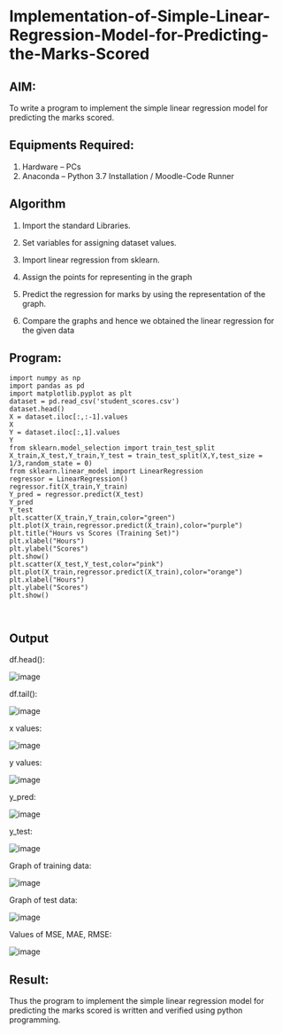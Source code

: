 # Implementation-of-Simple-Linear-Regression-Model-for-Predicting-the-Marks-Scored

## AIM:
To write a program to implement the simple linear regression model for predicting the marks scored.

## Equipments Required:
1. Hardware – PCs
2. Anaconda – Python 3.7 Installation / Moodle-Code Runner

## Algorithm
1. Import the standard Libraries.

2. Set variables for assigning dataset values.

3. Import linear regression from sklearn.

4. Assign the points for representing in the graph

5. Predict the regression for marks by using the representation of the graph.

6. Compare the graphs and hence we obtained the linear regression for the given data

## Program:
````
import numpy as np
import pandas as pd
import matplotlib.pyplot as plt
dataset = pd.read_csv('student_scores.csv')
dataset.head()
X = dataset.iloc[:,:-1].values
X
Y = dataset.iloc[:,1].values
Y
from sklearn.model_selection import train_test_split
X_train,X_test,Y_train,Y_test = train_test_split(X,Y,test_size = 1/3,random_state = 0)
from sklearn.linear_model import LinearRegression
regressor = LinearRegression()
regressor.fit(X_train,Y_train)
Y_pred = regressor.predict(X_test)
Y_pred
Y_test
plt.scatter(X_train,Y_train,color="green")
plt.plot(X_train,regressor.predict(X_train),color="purple")
plt.title("Hours vs Scores (Training Set)")
plt.xlabel("Hours")
plt.ylabel("Scores")
plt.show()
plt.scatter(X_test,Y_test,color="pink")
plt.plot(X_train,regressor.predict(X_train),color="orange") 
plt.xlabel("Hours")
plt.ylabel("Scores")
plt.show()



```````
## Output
df.head():

![image](https://github.com/Revathi-Dayalan/Implementation-of-Simple-Linear-Regression-Model-for-Predicting-the-Marks-Scored/assets/96000574/62590047-f712-49f5-a103-99bd976f8841)

df.tail():

![image](https://github.com/Revathi-Dayalan/Implementation-of-Simple-Linear-Regression-Model-for-Predicting-the-Marks-Scored/assets/96000574/3d895f25-41d0-493e-b640-4ff89f96a1af)

x values:

![image](https://github.com/Revathi-Dayalan/Implementation-of-Simple-Linear-Regression-Model-for-Predicting-the-Marks-Scored/assets/96000574/4b6ea6c9-13bb-4551-9b6f-f0ae549fe3fa)

y values:

![image](https://github.com/Revathi-Dayalan/Implementation-of-Simple-Linear-Regression-Model-for-Predicting-the-Marks-Scored/assets/96000574/f4771238-c788-4062-8e23-99879410e3cd)

y_pred:

![image](https://github.com/Revathi-Dayalan/Implementation-of-Simple-Linear-Regression-Model-for-Predicting-the-Marks-Scored/assets/96000574/5f7ea461-dcb0-4a3d-b70e-f40862af3036)

y_test:

![image](https://github.com/Revathi-Dayalan/Implementation-of-Simple-Linear-Regression-Model-for-Predicting-the-Marks-Scored/assets/96000574/b82a492f-77a0-48be-a8e6-6a98e0585dc0)

Graph of training data:

![image](https://github.com/Revathi-Dayalan/Implementation-of-Simple-Linear-Regression-Model-for-Predicting-the-Marks-Scored/assets/96000574/b7bb2f54-af01-49a2-b13d-b6e9848fa802)

Graph of test data:

![image](https://github.com/Revathi-Dayalan/Implementation-of-Simple-Linear-Regression-Model-for-Predicting-the-Marks-Scored/assets/96000574/185cd765-57f0-424b-bf6e-8793789dea8d)

Values of MSE, MAE, RMSE:

![image](https://github.com/Revathi-Dayalan/Implementation-of-Simple-Linear-Regression-Model-for-Predicting-the-Marks-Scored/assets/96000574/e9affb7a-53d8-474b-9651-5ba19ac64820)


## Result:
Thus the program to implement the simple linear regression model for predicting the marks scored is written and verified using python programming.
